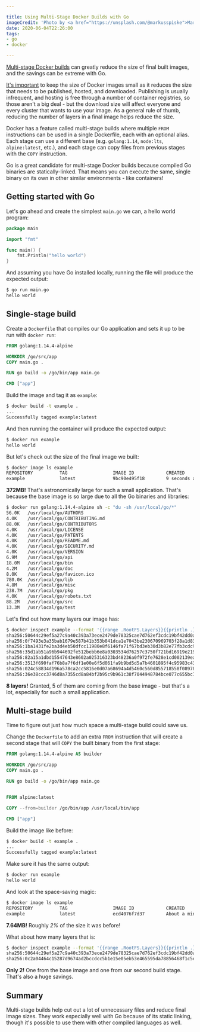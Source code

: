 ```yaml
---

title: Using Multi-Stage Docker Builds with Go
imageCredit: 'Photo by <a href="https://unsplash.com/@markusspiske">Markus Spiske</a> on <a href="https://unsplash.com/photos/AKJ7gq-n4zE">Unsplash</a>'
date: 2020-06-04T22:26:00
tags:
- go
- docker

---
```


[Multi-stage Docker builds](https://docs.docker.com/develop/develop-images/multistage-build/) can greatly reduce the size of final built images, and the savings can be extreme with Go.

[It's important](https://hackernoon.com/why-its-important-to-keep-your-containers-small-and-simple-618ced7343a5) to keep the size of Docker images small as it reduces the size that needs to be published, hosted, and downloaded. Publishing is usually infrequent, and hosting is free through a number of container registries, so those aren't a big deal - but the download size will affect everyone and every cluster that wants to use your image. As a general rule of thumb, reducing the number of layers in a final image helps reduce the size.

Docker has a feature called multi-stage builds where multiple `FROM` instructions can be used in a single Dockerfile, each with an optional alias. Each stage can use a different base (e.g. `golang:1.14`, `node:lts`, `alpine:latest`, etc.), and each stage can copy files from previous stages with the `COPY` instruction.

Go is a great candidate for multi-stage Docker builds because compiled Go binaries are statically-linked. That means you can execute the same, single binary on its own in other similar environments - like containers!

## Getting started with Go

Let's go ahead and create the simplest `main.go` we can, a hello world program:

```go
package main

import "fmt"

func main() {
	fmt.Println("hello world")
}
```

And assuming you have Go installed locally, running the file will produce the expected output:

```bash
$ go run main.go
hello world
```

## Single-stage build

Create a `Dockerfile` that compiles our Go application and sets it up to be run with `docker run`:

```dockerfile
FROM golang:1.14.4-alpine

WORKDIR /go/src/app
COPY main.go .

RUN go build -o /go/bin/app main.go

CMD ["app"]
```

Build the image and tag it as `example`:

```bash
$ docker build -t example .
...
Successfully tagged example:latest
```

And then running the container will produce the expected output:

```bash
$ docker run example
hello world
```

But let's check out the size of the final image we built:

```bash
$ docker image ls example
REPOSITORY          TAG                 IMAGE ID            CREATED             SIZE
example             latest              9bc90e495f18        9 seconds ago       372MB
```

**372MB!** That's astronomically large for such a small application. That's because the base image is so large due to all the Go binaries and libraries:

```bash
$ docker run golang:1.14.4-alpine sh -c "du -sh /usr/local/go/*"
56.0K   /usr/local/go/AUTHORS
4.0K    /usr/local/go/CONTRIBUTING.md
88.0K   /usr/local/go/CONTRIBUTORS
4.0K    /usr/local/go/LICENSE
4.0K    /usr/local/go/PATENTS
4.0K    /usr/local/go/README.md
4.0K    /usr/local/go/SECURITY.md
4.0K    /usr/local/go/VERSION
6.9M    /usr/local/go/api
18.0M   /usr/local/go/bin
4.2M    /usr/local/go/doc
8.0K    /usr/local/go/favicon.ico
780.0K  /usr/local/go/lib
4.8M    /usr/local/go/misc
238.7M  /usr/local/go/pkg
4.0K    /usr/local/go/robots.txt
88.2M   /usr/local/go/src
13.3M   /usr/local/go/test
```

Let's find out how many layers our image has:

```bash
$ docker inspect example --format '{{range .RootFS.Layers}}{{println .}}{{end}}'
sha256:50644c29ef5a27c9a40c393a73ece2479de78325cae7d762ef3cdc19bf42dd0a
sha256:0f7493e3a35bab1679e587b41b353b041dca1e7043be230670969703f28a1d83
sha256:1ba1431fe2ba3d4eb50dfcc11980e8f6146fa71f67bd3eb30d3b82e77fb3cdc9
sha256:35d1ab51a96b944692fe512bebb6e8a0303534d76257c3750f721bd16919e219
sha256:82a15a1dbd15547643e8602a025316323bd48236a0f972fe7628e1cd002139ea
sha256:3513f690faf76b8a7f6df1e00e6f5d061fa9b9bd5d5a7b4601895f4c95983c43
sha256:024c58834d196a578ca2cc5816e0d07a68694a4d5460c560d855718558f08978
sha256:36e38ccc3746d8a7355cd8a84bf2b95c9b961c38f7044948784bce077c655bc7
```

**8 layers!** Granted, 5 of them are coming from the base image - but that's a lot, especially for such a small application.

## Multi-stage build

Time to figure out just how much space a multi-stage build could save us.

Change the `Dockerfile` to add an extra `FROM` instruction that will create a second stage that will `COPY` the built binary from the first stage:

```dockerfile
FROM golang:1.14.4-alpine AS builder

WORKDIR /go/src/app
COPY main.go .

RUN go build -o /go/bin/app main.go


FROM alpine:latest

COPY --from=builder /go/bin/app /usr/local/bin/app

CMD ["app"]
```

Build the image like before:

```bash
$ docker build -t example .
...
Successfully tagged example:latest
```

Make sure it has the same output:

```bash
$ docker run example
hello world
```

And look at the space-saving magic:

```bash
$ docker image ls example
REPOSITORY          TAG                 IMAGE ID            CREATED              SIZE
example             latest              ecd4076f7d37        About a minute ago   7.64MB
```

**7.64MB!** Roughly _2%_ of the size it was before!

What about how many layers that is:

```bash
$ docker inspect example --format '{{range .RootFS.Layers}}{{println .}}{{end}}'
sha256:50644c29ef5a27c9a40c393a73ece2479de78325cae7d762ef3cdc19bf42dd0a
sha256:0c2a04464c15287d9674ad2bccdcc5b1e15e05eb53e465595da78856468f1c5e
```

**Only 2!** One from the base image and one from our second build stage. That's also a huge savings.

## Summary

Multi-stage builds help cut out a lot of unnecessary files and reduce final image sizes. They work especially well with Go because of its static linking, though it's possible to use them with other compiled languages as well.
